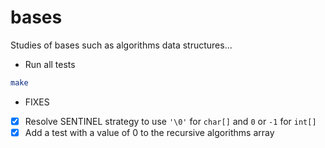 # bases
Studies of bases such as algorithms data structures...

- Run all tests
```BASH
make
```

- FIXES
- [x] Resolve SENTINEL strategy to use `'\0'` for `char[]` and `0` or `-1` for `int[]`
- [x] Add a test with a value of 0 to the recursive algorithms array
